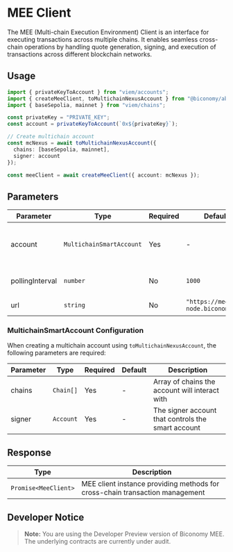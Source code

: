 # MEE Client

The MEE (Multi-chain Execution Environment) Client is an interface for executing transactions across multiple chains. It enables seamless cross-chain operations by handling quote generation, signing, and execution of transactions across different blockchain networks.

## Usage

```typescript
import { privateKeyToAccount } from "viem/accounts";
import { createMeeClient, toMultichainNexusAccount } from "@biconomy/abstractjs";
import { baseSepolia, mainnet } from "viem/chains";

const privateKey = "PRIVATE_KEY";
const account = privateKeyToAccount(`0x${privateKey}`);

// Create multichain account
const mcNexus = await toMultichainNexusAccount({
  chains: [baseSepolia, mainnet],
  signer: account
});

const meeClient = await createMeeClient({ account: mcNexus });
```

## Parameters

| Parameter | Type | Required | Default | Description |
|-----------|------|----------|---------|-------------|
| account | `MultichainSmartAccount` | Yes | - | The multichain smart account used for cross-chain transactions. Must be created using `toMultichainNexusAccount` |
| pollingInterval | `number` | No | `1000` | Frequency in milliseconds for polling actions and events |
| url | `string` | No | `"https://mee-node.biconomy.io"` | The URL for the MEE node service |

### MultichainSmartAccount Configuration

When creating a multichain account using `toMultichainNexusAccount`, the following parameters are required:

| Parameter | Type | Required | Default | Description |
|-----------|------|----------|---------|-------------|
| chains | `Chain[]` | Yes | - | Array of chains the account will interact with |
| signer | `Account` | Yes | - | The signer account that controls the smart account |

## Response

| Type | Description |
|------|-------------|
| `Promise<MeeClient>` | MEE client instance providing methods for cross-chain transaction management |

## Developer Notice

> **Note:** You are using the Developer Preview version of Biconomy MEE. The underlying contracts are currently under audit.
